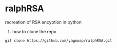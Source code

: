 # ralphRSA
recreation of RSA encyption in python
1) how to clone the repo
```
git clone https://github.com/yagowap/ralphRSA.git

```

